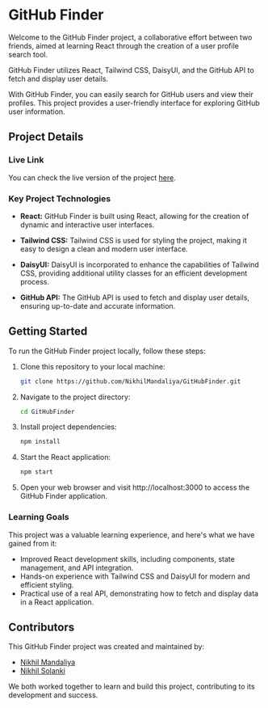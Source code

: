 # GitHub Finder

Welcome to the GitHub Finder project, a collaborative effort between two friends, aimed at learning React through the creation of a user profile search tool. 

GitHub Finder utilizes React, Tailwind CSS, DaisyUI, and the GitHub API to fetch and display user details.

With GitHub Finder, you can easily search for GitHub users and view their profiles. This project provides a user-friendly interface for exploring GitHub user information.

## Project Details

### Live Link

You can check the live version of the project [here](https://github-finder-nik.netlify.app/).

### Key Project Technologies

- **React:** GitHub Finder is built using React, allowing for the creation of dynamic and interactive user interfaces.

- **Tailwind CSS:** Tailwind CSS is used for styling the project, making it easy to design a clean and modern user interface.

- **DaisyUI:** DaisyUI is incorporated to enhance the capabilities of Tailwind CSS, providing additional utility classes for an efficient development process.

- **GitHub API:** The GitHub API is used to fetch and display user details, ensuring up-to-date and accurate information.

## Getting Started

To run the GitHub Finder project locally, follow these steps:

1. Clone this repository to your local machine:

   ```bash
   git clone https://github.com/NikhilMandaliya/GitHubFinder.git
   ```

2. Navigate to the project directory:

   ```bash
   cd GitHubFinder
   ```

3. Install project dependencies:

   ```bash
   npm install
   ```

4. Start the React application:

   ```bash
   npm start
   ```

5. Open your web browser and visit http://localhost:3000 to access the GitHub Finder application.

### Learning Goals
This project was a valuable learning experience, and here's what we have gained from it:

- Improved React development skills, including components, state management, and API integration.
- Hands-on experience with Tailwind CSS and DaisyUI for modern and efficient styling.
- Practical use of a real API, demonstrating how to fetch and display data in a React application.

## Contributors

This GitHub Finder project was created and maintained by:

- [Nikhil Mandaliya](https://github.com/NikhilMandaliya)
- [Nikhil Solanki](https://github.com/nikhilso1anki)

We both worked together to learn and build this project, contributing to its development and success.

